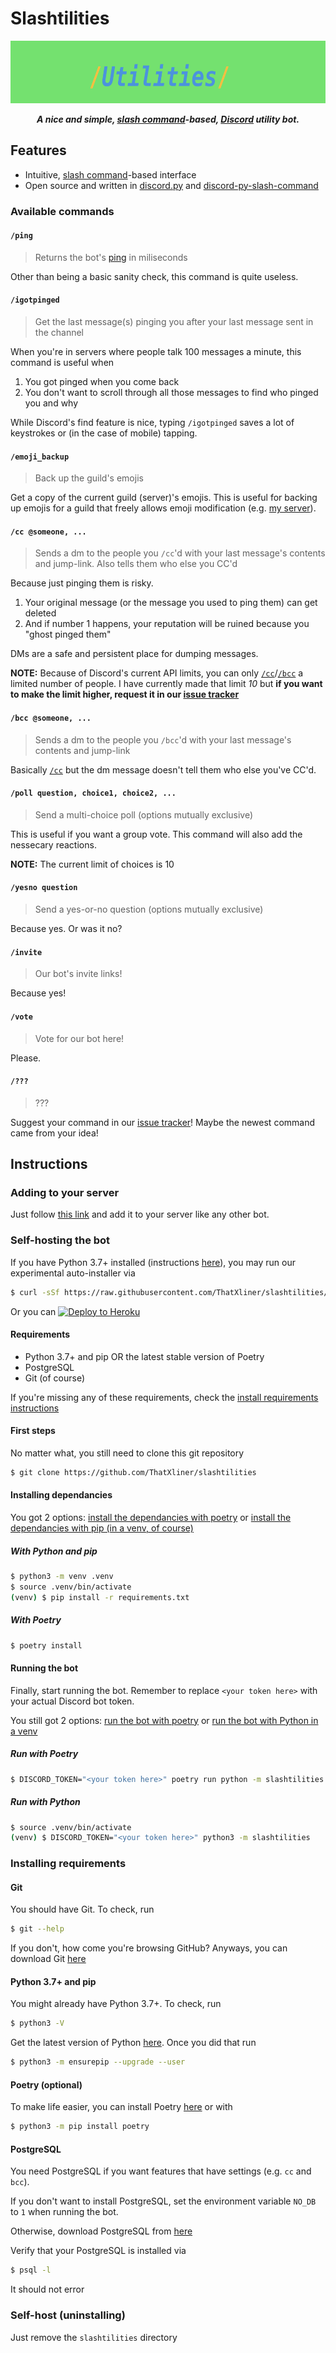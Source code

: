# Slashtilities
<center>

<img src="./assets/banner.png" height="100"></img>

***A nice and simple, [slash command](https://discord.com/developers/docs/interactions/slash-commands#slash-commands)-based, [Discord](https://discord.com/) utility bot.***

</center>

## Features

 - Intuitive, [slash command](https://discord.com/developers/docs/interactions/slash-commands#slash-commands)-based interface
 - Open source and written in [discord.py](https://discordpy.readthedocs.io/) and [discord-py-slash-command](https://discord-py-slash-command.readthedocs.io)

### Available commands
#### `/ping`

> Returns the bot's [ping](https://www.rtr.at/TKP/service/rtr-nettest/help/test_result/netztestfaq_testergebnis_0300.en.html) in miliseconds

Other than being a basic sanity check, this command is quite useless.

#### `/igotpinged`

> Get the last message(s) pinging you after your last message sent in the channel

When you're in servers where people talk 100 messages a minute, this command is useful when

1. You got pinged when you come back
2. You don't want to scroll through all those messages to find who pinged you and why

While Discord's find feature is nice, typing `/igotpinged` saves a lot of keystrokes or (in the case of mobile) tapping.

#### `/emoji_backup`

> Back up the guild's emojis

Get a copy of the current guild (server)'s emojis. This is useful for backing up emojis for a guild that freely allows emoji modification (e.g. [my server](https://thatxliner.github.io/discord/server.html)).

#### `/cc @someone, ...`

> Sends a dm to the people you `/cc`'d with your last message's contents and jump-link. Also tells them who else you CC'd

Because just pinging them is risky.

1. Your original message (or the message you used to ping them) can get deleted
2. And if number 1 happens, your reputation will be ruined because you "ghost pinged them"

DMs are a safe and persistent place for dumping messages.

**NOTE:** Because of Discord's current API limits, you can only [`/cc`](#cc-someone-)/[`/bcc`](#bcc-someone-) a limited number of people. I have currently made that limit *10* but **if you want to make the limit higher, request it in our [issue tracker][issue]**

#### `/bcc @someone, ...`

> Sends a dm to the people you `/bcc`'d with your last message's contents and jump-link

Basically [`/cc`](#cc-someone-) but the dm message doesn't tell them who else you've CC'd.

#### `/poll question, choice1, choice2, ...`

> Send a multi-choice poll (options mutually exclusive)

This is useful if you want a group vote. This command will also add the nessecary reactions.

**NOTE:** The current limit of choices is 10

#### `/yesno question`

> Send a yes-or-no question (options mutually exclusive)

Because yes. Or was it no?

#### `/invite`

> Our bot's invite links!

Because yes!

#### `/vote`

> Vote for our bot here!

Please.

#### `/???`

> ???

Suggest your command in our [issue tracker][issue]! Maybe the newest command came from your idea!

[issue]: https://github.com/ThatXliner/slashtilities/issues

## Instructions

### Adding to your server

Just follow [this link](https://thatxliner.github.io/discord/bots/slashtilities.html) and add it to your server like any other bot.

### Self-hosting the bot

If you have Python 3.7+ installed (instructions [here](#python-37-and-pip)), you may run our experimental auto-installer via

```bash
$ curl -sSf https://raw.githubusercontent.com/ThatXliner/slashtilities/master/autoselfhost.py | python3 -
```

Or you can [![Deploy to Heroku](https://www.herokucdn.com/deploy/button.svg)](https://heroku.com/deploy?template=https://github.com/ThatXliner/slashtilities)

#### Requirements

 - Python 3.7+ and pip OR the latest stable version of Poetry
 - PostgreSQL
 - Git (of course)

If you're missing any of these requirements, check the [install requirements instructions](#installing-requirements)

#### First steps

No matter what, you still need to clone this git repository

```bash
$ git clone https://github.com/ThatXliner/slashtilities
```

#### Installing dependancies

You got 2 options: [install the dependancies with poetry](#with-poetry) or [install the dependancies with pip (in a venv, of course)](#with-python-and-pip)

##### With Python and pip

```bash
$ python3 -m venv .venv
$ source .venv/bin/activate
(venv) $ pip install -r requirements.txt
```

##### With Poetry

```bash
$ poetry install
```

#### Running the bot

Finally, start running the bot. Remember to replace `<your token here>` with your actual Discord bot token.

You still got 2 options: [run the bot with poetry](#run-with-poetry) or [run the bot with Python in a venv](#run-with-python)


##### Run with Poetry

```bash
$ DISCORD_TOKEN="<your token here>" poetry run python -m slashtilities
```

##### Run with Python

```bash
$ source .venv/bin/activate
(venv) $ DISCORD_TOKEN="<your token here>" python3 -m slashtilities
```

### Installing requirements

#### Git

You should have Git. To check, run

```bash
$ git --help
```

If you don't, how come you're browsing GitHub? Anyways, you can download Git [here](https://git-scm.com/downloads)

#### Python 3.7+ and pip

You might already have Python 3.7+. To check, run

```bash
$ python3 -V
```

Get the latest version of Python [here](https://www.python.org/downloads/). Once you did that run

```bash
$ python3 -m ensurepip --upgrade --user
```

#### Poetry (optional)

To make life easier, you can install Poetry [here](https://python-poetry.org/docs/#installation) or with

```bash
$ python3 -m pip install poetry
```

#### PostgreSQL

You need PostgreSQL if you want features that have settings (e.g. `cc` and `bcc`).

If you don't want to install PostgreSQL, set the environment variable `NO_DB` to `1` when running the bot.

Otherwise, download PostgreSQL from [here](https://www.postgresql.org/download/)

Verify that your PostgreSQL is installed via

```bash
$ psql -l
```

It should not error

### Self-host (uninstalling)

Just remove the `slashtilities` directory
